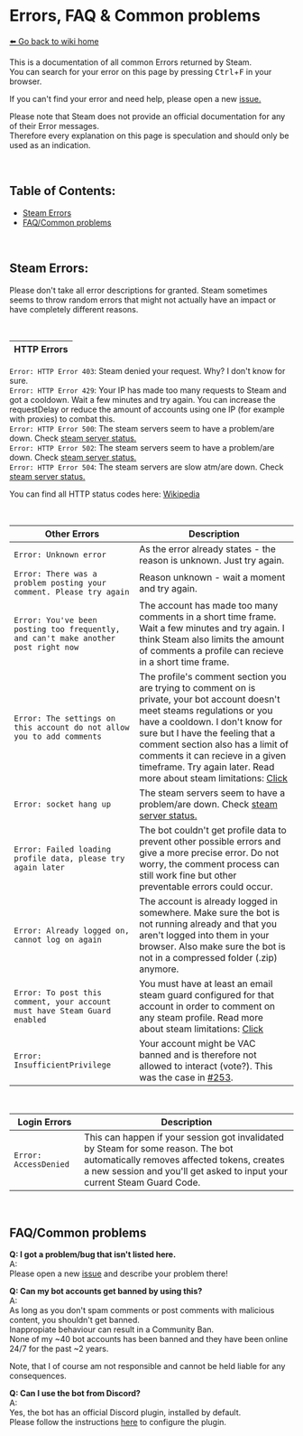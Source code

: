 # Errors, FAQ & Common problems
[⬅️ Go back to wiki home](./#readme)

This is a documentation of all common Errors returned by Steam.    
You can search for your error on this page by pressing <kbd>Ctrl</kbd>+<kbd>F</kbd> in your browser.  

If you can't find your error and need help, please open a new [issue.](https://github.com/3urobeat/steam-comment-service-bot/issues/new/choose)  

Please note that Steam does not provide an official documentation for any of their Error messages.  
Therefore every explanation on this page is speculation and should only be used as an indication.  

&nbsp;

## Table of Contents:
- [Steam Errors](#steam-errors)
- [FAQ/Common problems](#faqcommon-problems)
  
&nbsp;

## Steam Errors:
Please don't take all error descriptions for granted. Steam sometimes seems to throw random errors that might not actually have an impact or have completely different reasons.  

&nbsp;

| HTTP Errors |
| ----- |
`Error: HTTP Error 403`: Steam denied your request. Why? I don't know for sure.  
`Error: HTTP Error 429`: Your IP has made too many requests to Steam and got a cooldown. Wait a few minutes and try again. You can increase the requestDelay or reduce the amount of accounts using one IP (for example with proxies) to combat this.  
`Error: HTTP Error 500`: The steam servers seem to have a problem/are down. Check [steam server status.](https://steamstat.us)  
`Error: HTTP Error 502`: The steam servers seem to have a problem/are down. Check [steam server status.](https://steamstat.us)  
`Error: HTTP Error 504`: The steam servers are slow atm/are down. Check [steam server status.](https://steamstat.us)  
  
You can find all HTTP status codes here: [Wikipedia](https://en.wikipedia.org/wiki/List_of_HTTP_status_codes)

&nbsp;

| Other Errors | Description |
| ----- | ----- |
`Error: Unknown error` | As the error already states - the reason is unknown. Just try again.  
`Error: There was a problem posting your comment. Please try again` | Reason unknown - wait a moment and try again.  
`Error: You've been posting too frequently, and can't make another post right now` | The account has made too many comments in a short time frame. Wait a few minutes and try again. I think Steam also limits the amount of comments a profile can recieve in a short time frame.  
`Error: The settings on this account do not allow you to add comments` | The profile's comment section you are trying to comment on is private, your bot account doesn't meet steams regulations or you have a cooldown. I don't know for sure but I have the feeling that a comment section also has a limit of comments it can recieve in a given timeframe. Try again later. Read more about steam limitations: [Click](./steam_limitations.md)  
`Error: socket hang up` | The steam servers seem to have a problem/are down. Check [steam server status.](https://steamstat.us)  
`Error: Failed loading profile data, please try again later` | The bot couldn't get profile data to prevent other possible errors and give a more precise error. Do not worry, the comment process can still work fine but other preventable errors could occur.
`Error: Already logged on, cannot log on again` | The account is already logged in somewhere. Make sure the bot is not running already and that you aren't logged into them in your browser. Also make sure the bot is not in a compressed folder (.zip) anymore.
`Error: To post this comment, your account must have Steam Guard enabled` | You must have at least an email steam guard configured for that account in order to comment on any steam profile. Read more about steam limitations: [Click](./steam_limitations.md)  
`Error: InsufficientPrivilege` | Your account might be VAC banned and is therefore not allowed to interact (vote?). This was the case in [#253](https://github.com/3urobeat/steam-comment-service-bot/issues/253).

&nbsp;

| Login Errors | Description |
| ----- | ----- |
`Error: AccessDenied` | This can happen if your session got invalidated by Steam for some reason. The bot automatically removes affected tokens, creates a new session and you'll get asked to input your current Steam Guard Code.  

&nbsp;

## FAQ/Common problems  

**Q: I got a problem/bug that isn't listed here.**  
A:  
Please open a new [issue](https://github.com/3urobeat/steam-comment-service-bot/issues/new/choose) and describe your problem there!  

**Q: Can my bot accounts get banned by using this?**  
A:  
As long as you don't spam comments or post comments with malicious content, you shouldn't get banned.  
Inappropiate behaviour can result in a Community Ban.  
None of my ~40 bot accounts has been banned and they have been online 24/7 for the past ~2 years.  

Note, that I of course am not responsible and cannot be held liable for any consequences.

**Q: Can I use the bot from Discord?**  
A:  
Yes, the bot has an official Discord plugin, installed by default.  
Please follow the instructions [here](https://github.com/3urobeat/steam-comment-bot-discord-plugin) to configure the plugin.
